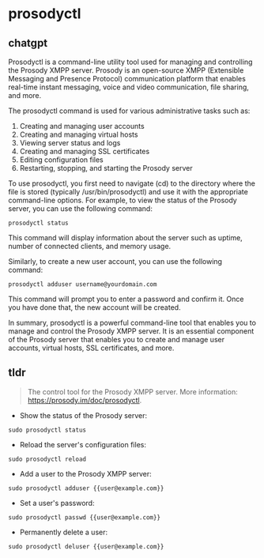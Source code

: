 # prosodyctl 
## chatgpt 
Prosodyctl is a command-line utility tool used for managing and controlling the Prosody XMPP server. Prosody is an open-source XMPP (Extensible Messaging and Presence Protocol) communication platform that enables real-time instant messaging, voice and video communication, file sharing, and more.

The prosodyctl command is used for various administrative tasks such as:

1. Creating and managing user accounts
2. Creating and managing virtual hosts
3. Viewing server status and logs
4. Creating and managing SSL certificates
5. Editing configuration files
6. Restarting, stopping, and starting the Prosody server

To use prosodyctl, you first need to navigate (cd) to the directory where the file is stored (typically /usr/bin/prosodyctl) and use it with the appropriate command-line options. For example, to view the status of the Prosody server, you can use the following command:

```
prosodyctl status
```

This command will display information about the server such as uptime, number of connected clients, and memory usage.

Similarly, to create a new user account, you can use the following command:

```
prosodyctl adduser username@yourdomain.com
```

This command will prompt you to enter a password and confirm it. Once you have done that, the new account will be created.

In summary, prosodyctl is a powerful command-line tool that enables you to manage and control the Prosody XMPP server. It is an essential component of the Prosody server that enables you to create and manage user accounts, virtual hosts, SSL certificates, and more. 

## tldr 
 
> The control tool for the Prosody XMPP server.
> More information: <https://prosody.im/doc/prosodyctl>.

- Show the status of the Prosody server:

`sudo prosodyctl status`

- Reload the server's configuration files:

`sudo prosodyctl reload`

- Add a user to the Prosody XMPP server:

`sudo prosodyctl adduser {{user@example.com}}`

- Set a user's password:

`sudo prosodyctl passwd {{user@example.com}}`

- Permanently delete a user:

`sudo prosodyctl deluser {{user@example.com}}`
